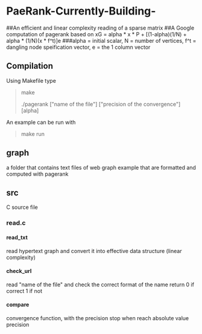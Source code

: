 # PaeRank-Currently-Building-
##An efficient and linear complexity reading of a sparse matrix
##A Google computation of pagerank based on xG = alpha * x * P + [(1-alpha)(1/N) + alpha * (1/N)(x * f^t)]e 
###alpha = initial scalar, N = number of vertices, f^t = dangling node speification vector, e = the 1 column vector
## Compilation
Using Makefile type

> make
> 
> ./pagerank ["name of the file"] ["precision of the convergence"] [alpha]
> 

An example can be run with  

> make run
> 

## graph


a folder that contains text files of web graph example that are formatted and computed with pagerank

## src

C source file

### read.c

#### read_txt

read hypertext graph and convert it into effective data structure (linear complexity)

#### check_url

read "name of the file" and check the correct format of the name return 0 if correct 1 if not

#### compare

convergence function, with the precision stop when reach absolute value precision


